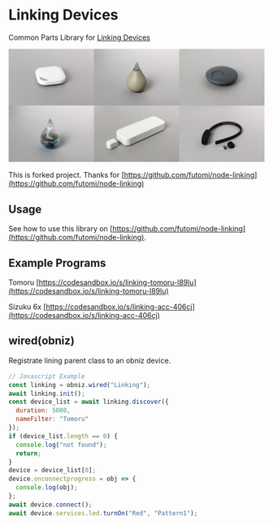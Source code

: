# Linking Devices

Common Parts Library for [Linking Devices](https://ssl.braveridge.com/store/html/products/list.php?category_id=7)

![](image.jpg)

This is forked project.
Thanks for [https://github.com/futomi/node-linking](https://github.com/futomi/node-linking)

## Usage

See how to use this library on [https://github.com/futomi/node-linking](https://github.com/futomi/node-linking).

## Example Programs

Tomoru [https://codesandbox.io/s/linking-tomoru-l89lu](https://codesandbox.io/s/linking-tomoru-l89lu)

Sizuku 6x [https://codesandbox.io/s/linking-acc-406cj](https://codesandbox.io/s/linking-acc-406cj)

## wired(obniz)

Registrate lining parent class to an obniz device.

```javascript
// Javascript Example
const linking = obniz.wired("Linking");
await linking.init();
const device_list = await linking.discover({
  duration: 5000,
  nameFilter: "Tomoru"
});
if (device_list.length == 0) {
  console.log("not found");
  return;
}
device = device_list[0];
device.onconnectprogress = obj => {
  console.log(obj);
};
await device.connect();
await device.services.led.turnOn("Red", "Pattern1");
```